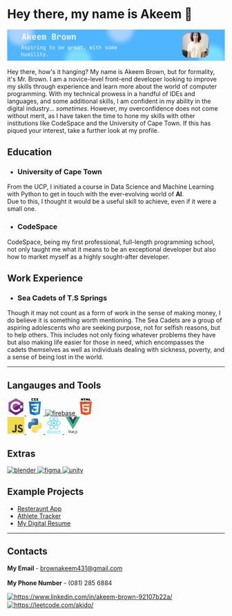 # Hey there, my name is Akeem 🤟

![hero banner](hero-banner.png)

Hey there, how's it hanging? My name is Akeem Brown, but for formality, it's Mr. Brown. I am a novice-level front-end developer looking to improve my skills through experience and learn more about the world of computer programming. With my technical prowess in a handful of IDEs and languages, and some additional skills, I am confident in my ability in the digital industry... *sometimes*. However, my overconfidence does not come without merit, as I have taken the time to hone my skills with other institutions like CodeSpace and the University of Cape Town. If this has piqued your interest, take a further look at my profile.

## Education

 - ### University of Cape Town
From the UCP, I initiated a course in Data Science and Machine Learning with Python to get in touch with the ever-evolving world of **AI**. <br>Due to this, I thought it would be a useful skill to achieve, even if it were a small one.

- ### CodeSpace
CodeSpace, being my first professional, full-length programming school, not only taught me what it means to be an exceptional developer but also how to market myself as a highly sought-after developer.

## Work Experience

- ### Sea Cadets of T.S Springs
Though it may not count as a form of work in the sense of making money, I do believe it is something worth mentioning. The Sea Cadets are a group of aspiring adolescents who are seeking purpose, not for selfish reasons, but to help others. This includes not only fixing whatever problems they have but also making life easier for those in need, which encompasses the cadets themselves as well as individuals dealing with sickness, poverty, and a sense of being lost in the world.

---

## Langauges and Tools
<p align="left"> <a href="https://www.w3schools.com/cs/" target="_blank" rel="noreferrer"> <img src="https://raw.githubusercontent.com/devicons/devicon/master/icons/csharp/csharp-original.svg" alt="csharp" width="40" height="40"/> </a> <a href="https://www.w3schools.com/css/" target="_blank" rel="noreferrer"> <img src="https://raw.githubusercontent.com/devicons/devicon/master/icons/css3/css3-original-wordmark.svg" alt="css3" width="40" height="40"/> </a> <a href="https://firebase.google.com/" target="_blank" rel="noreferrer"> <img src="https://www.vectorlogo.zone/logos/firebase/firebase-icon.svg" alt="firebase" width="40" height="40"/> </a> <a href="https://www.w3.org/html/" target="_blank" rel="noreferrer"> <img src="https://raw.githubusercontent.com/devicons/devicon/master/icons/html5/html5-original-wordmark.svg" alt="html5" width="40" height="40"/><br> </a> <a href="https://developer.mozilla.org/en-US/docs/Web/JavaScript" target="_blank" rel="noreferrer"> <img src="https://raw.githubusercontent.com/devicons/devicon/master/icons/javascript/javascript-original.svg" alt="javascript" width="40" height="40"/> </a> <a href="https://www.python.org" target="_blank" rel="noreferrer"> <img src="https://raw.githubusercontent.com/devicons/devicon/master/icons/python/python-original.svg" alt="python" width="40" height="40"/> </a> <a href="https://reactjs.org/" target="_blank" rel="noreferrer"> <img src="https://raw.githubusercontent.com/devicons/devicon/master/icons/react/react-original-wordmark.svg" alt="react" width="40" height="40"/> </a> <a href="https://vuejs.org/" target="_blank" rel="noreferrer"> <img src="https://raw.githubusercontent.com/devicons/devicon/master/icons/vuejs/vuejs-original-wordmark.svg" alt="vuejs" width="40" height="40"/> </a> </p>

## Extras

<a href="https://www.blender.org/" target="_blank" rel="noreferrer"> <img src="https://download.blender.org/branding/community/blender_community_badge_white.svg" alt="blender" width="40" height="40"/> </a> <a href="https://www.figma.com/" target="_blank" rel="noreferrer"> <img src="https://www.vectorlogo.zone/logos/figma/figma-icon.svg" alt="figma" width="40" height="40"/> </a> <a href="https://unity.com/" target="_blank" rel="noreferrer"> <img src="https://www.vectorlogo.zone/logos/unity3d/unity3d-icon.svg" alt="unity" width="40" height="40"/> </a>

## Example Projects

- [Resteraunt App](https://github.com/Akido123/Resteraunt-Order-Application.git)
- [Athlete Tracker](https://github.com/Akido123/Ahtlete-tracker.git)
- [My Digital Resume](https://github.com/Akido123/My-Digital-Resume.git)

---


## Contacts

**My Email** - brownakeem431@gmail.com<br>
<br>
**My Phone Number** - (081) 285 6884

<a href="https://linkedin.com/in/https://www.linkedin.com/in/akeem-brown-92107b22a/" target="blank"><img align="center" src="https://raw.githubusercontent.com/rahuldkjain/github-profile-readme-generator/master/src/images/icons/Social/linked-in-alt.svg" alt="https://www.linkedin.com/in/akeem-brown-92107b22a/" height="30" width="40" /></a>
<a href="https://www.leetcode.com/https://leetcode.com/akido/" target="blank"><img align="center" src="https://raw.githubusercontent.com/rahuldkjain/github-profile-readme-generator/master/src/images/icons/Social/leet-code.svg" alt="https://leetcode.com/akido/" height="30" width="40" /></a>
